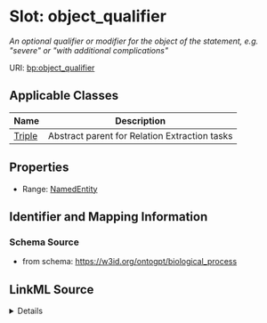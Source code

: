 # Slot: object_qualifier
_An optional qualifier or modifier for the object of the statement, e.g. "severe" or "with additional complications"_


URI: [bp:object_qualifier](http://w3id.org/ontogpt/biological-process-templateobject_qualifier)



<!-- no inheritance hierarchy -->




## Applicable Classes

| Name | Description |
| --- | --- |
[Triple](Triple.md) | Abstract parent for Relation Extraction tasks






## Properties

* Range: [NamedEntity](NamedEntity.md)







## Identifier and Mapping Information







### Schema Source


* from schema: https://w3id.org/ontogpt/biological_process




## LinkML Source

<details>
```yaml
name: object_qualifier
description: An optional qualifier or modifier for the object of the statement, e.g.
  "severe" or "with additional complications"
from_schema: https://w3id.org/ontogpt/biological_process
rank: 1000
alias: object_qualifier
owner: Triple
domain_of:
- Triple
range: NamedEntity

```
</details>